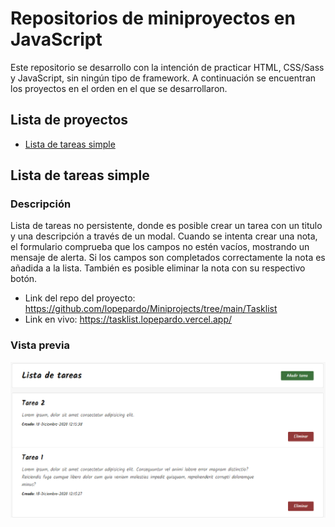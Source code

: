 # Repositorios de miniproyectos en JavaScript

Este repositorio se desarrollo con la intención de practicar HTML, CSS/Sass y JavaScript, sin ningún tipo de framework. A continuación se encuentran los proyectos en el orden en el que se desarrollaron.

## Lista de proyectos

- [Lista de tareas simple](#tasklist)

<h2 id="tasklist">Lista de tareas simple</h2>

### Descripción

Lista de tareas no persistente, donde es posible crear un tarea con un titulo y una descripción a través de un modal. Cuando se intenta crear una nota, el formulario comprueba que los campos no estén vacíos, mostrando un mensaje de alerta. Si los campos son completados correctamente la nota es añadida a la lista. También es posible eliminar la nota con su respectivo botón.

- Link del repo del proyecto: https://github.com/lopepardo/Miniprojects/tree/main/Tasklist
- Link en vivo: https://tasklist.lopepardo.vercel.app/

### Vista previa

<p align="center">
    <img src="https://github.com/lopepardo/Miniprojects/blob/main/images/Tasklist.PNG" width="600"></img>
</p>
